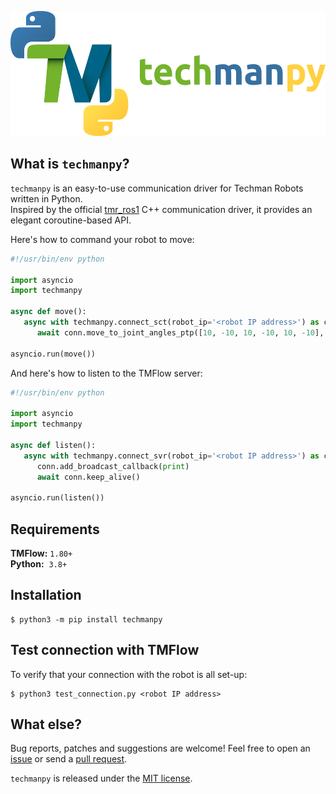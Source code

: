 <p align="left">
  <img height="200" src='img/logo.png'>
</p>

## What is `techmanpy`?

`techmanpy` is an easy-to-use communication driver for Techman Robots written in Python.  
Inspired by the official [tmr_ros1](https://github.com/TechmanRobotInc/tmr_ros1) C++ communication driver, it provides an elegant coroutine-based API.

Here's how to command your robot to move:
```Python
#!/usr/bin/env python

import asyncio
import techmanpy

async def move():
   async with techmanpy.connect_sct(robot_ip='<robot IP address>') as conn:
      await conn.move_to_joint_angles_ptp([10, -10, 10, -10, 10, -10], 0.10, 200, 0)

asyncio.run(move())
```

And here's how to listen to the TMFlow server:
```Python
#!/usr/bin/env python

import asyncio
import techmanpy

async def listen():
   async with techmanpy.connect_svr(robot_ip='<robot IP address>') as conn:
      conn.add_broadcast_callback(print)
      await conn.keep_alive()

asyncio.run(listen())
```

## Requirements
**TMFlow:** `1.80+`  
**Python:** &nbsp;`3.8+`

## Installation
```
$ python3 -m pip install techmanpy
```

## Test connection with TMFlow
To verify that your connection with the robot is all set-up:
```
$ python3 test_connection.py <robot IP address>
```

## What else?
Bug reports, patches and suggestions are welcome! Feel free to open an [issue](https://github.com/jvdtoorn/techmanpy/issues/new) or send a [pull request](https://github.com/jvdtoorn/techmanpy/pulls).

`techmanpy` is released under the [MIT license](https://github.com/jvdtoorn/techmanpy/blob/master/LICENSE).
